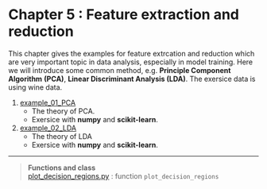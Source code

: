 # Chapter 5 : Feature extraction and reduction
This chapter gives the examples for feature extrcation and reduction which are very important topic in data analysis, especially in model training. Here we will introduce some common method, e.g. **Principle Component Algorithm** **(PCA)**, **Linear Discriminant Analysis (LDA)**. The exersice data is using wine data.

1. [example_01_PCA](example_01_PCA.ipynb)
   - The theory of PCA.
   - Exersice with **numpy** and **scikit-learn**.
2. [example_02_LDA](example_02_LDA.ipynb)
   - The theory of LDA
   - Exersice with **numpy** and **scikit-learn**.

---
> **Functions and class**\
> [plot_decision_regions.py](plot_decision_regions.py) : function `plot_decision_regions`
